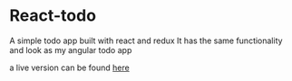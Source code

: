 # React-todo

A simple todo app built with react and redux
It has the same functionality and look as my angular todo app

a live version can be found [here](http://react-todo-jackson.netlify.app)
